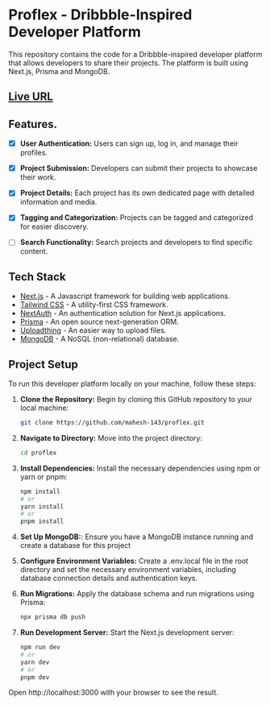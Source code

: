 # Proflex - Dribbble-Inspired Developer Platform

This repository contains the code for a Dribbble-inspired developer platform that allows developers to share their projects. The platform is built using Next.js, Prisma and MongoDB.

## [Live URL](https://proflexbymahesh.vercel.app)

## Features.

- [x] **User Authentication:** Users can sign up, log in, and manage their profiles.

- [x] **Project Submission:** Developers can submit their projects to showcase their work.

- [x] **Project Details:** Each project has its own dedicated page with detailed information and media.

- [x] **Tagging and Categorization:** Projects can be tagged and categorized for easier discovery.

- [ ] **Search Functionality:** Search projects and developers to find specific content.

## Tech Stack

- [Next.js](https://nextjs.org/) - A Javascript framework for building web applications.
- [Tailwind CSS](https://tailwindcss.com/) - A utility-first CSS framework.
- [NextAuth](https://next-auth.js.org/) - An authentication solution for Next.js applications.
- [Prisma](https://www.prisma.io/) - An open source next-generation ORM.
- [Uploadthing](https://uploadthing.com/) - An easier way to upload files.
- [MongoDB](https://www.mongodb.com/) - A NoSQL (non-relational) database.

## Project Setup

To run this developer platform locally on your machine, follow these steps:

1. **Clone the Repository:** Begin by cloning this GitHub repository to your local machine:

   ```bash
   git clone https://github.com/mahesh-143/proflex.git
    ```
2. **Navigate to Directory:** Move into the project directory:

    ```bash
    cd proflex
    ```
3. **Install Dependencies:** Install the necessary dependencies using npm or yarn or pnpm:

    ```bash
    npm install
    # or
    yarn install
    # or 
    pnpm install
    ```
4. **Set Up MongoDB:**: Ensure you have a MongoDB instance running and create a database for this project

5. **Configure Environment Variables:** Create a .env.local file in the root directory and set the necessary environment variables, including database connection details and authentication keys.

6. **Run Migrations:** Apply the database schema and run migrations using Prisma:

    ```bash
    npx prisma db push
    ```
7. **Run Development Server:** Start the Next.js development server:

    ```bash
    npm run dev
    # or 
    yarn dev
    # or
    pnpm dev
    ```
Open http://localhost:3000 with your browser to see the result.
